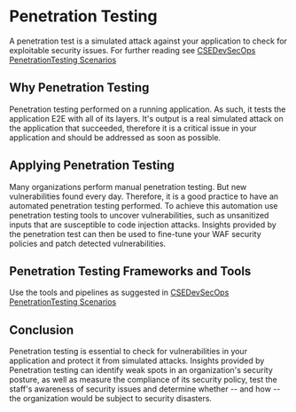 # Penetration Testing

A penetration test is a simulated attack against your application to check for exploitable security issues.
For further reading  see [CSEDevSecOps PenetrationTesting Scenarios](https://github.com/microsoft/CSEDevSecOps/tree/master/Scenarios/PenetrationTesting)

## Why Penetration Testing

Penetration testing performed on a running application. As such, it tests the application E2E with all of its layers. It's output is a real simulated attack on the application that succeeded, therefore it is a critical issue in your application and should be addressed as soon as possible.

## Applying Penetration Testing

Many organizations perform manual penetration testing. But new vulnerabilities found every day. Therefore, it is a good practice to have an automated penetration testing performed.
To achieve this automation use penetration testing tools to uncover vulnerabilities, such as unsanitized inputs that are susceptible to code injection attacks.
Insights provided by the penetration test can then be used to fine-tune your WAF security policies and patch detected vulnerabilities.

## Penetration Testing Frameworks and Tools

Use the tools and pipelines as suggested in [CSEDevSecOps PenetrationTesting Scenarios](https://github.com/microsoft/CSEDevSecOps/tree/master/Scenarios/PenetrationTesting)

## Conclusion

Penetration testing is essential to check for vulnerabilities in your application and protect it from simulated attacks. Insights provided by Penetration testing can identify weak spots in an organization's security posture, as well as measure the compliance of its security policy, test the staff's awareness of security issues and determine whether -- and how -- the organization would be subject to security disasters.
